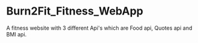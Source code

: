 # Burn2Fit_Fitness_WebApp
A fitness website with 3 different Api's which are Food api, Quotes api and BMI api.
